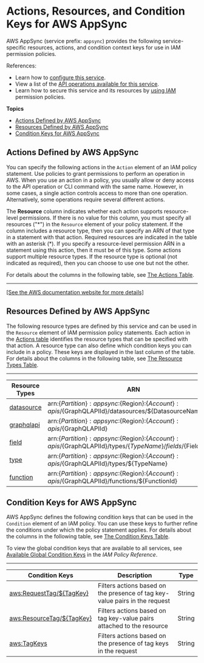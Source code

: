 # Actions, Resources, and Condition Keys for AWS AppSync<a name="list_awsappsync"></a>

AWS AppSync \(service prefix: `appsync`\) provides the following service\-specific resources, actions, and condition context keys for use in IAM permission policies\.

References:
+ Learn how to [configure this service](https://docs.aws.amazon.com/appsync/latest/devguide/)\.
+ View a list of the [API operations available for this service](https://docs.aws.amazon.com/appsync/latest/APIReference/)\.
+ Learn how to secure this service and its resources by [using IAM](https://docs.aws.amazon.com/appsync/latest/devguide/security.html) permission policies\.

**Topics**
+ [Actions Defined by AWS AppSync](#awsappsync-actions-as-permissions)
+ [Resources Defined by AWS AppSync](#awsappsync-resources-for-iam-policies)
+ [Condition Keys for AWS AppSync](#awsappsync-policy-keys)

## Actions Defined by AWS AppSync<a name="awsappsync-actions-as-permissions"></a>

You can specify the following actions in the `Action` element of an IAM policy statement\. Use policies to grant permissions to perform an operation in AWS\. When you use an action in a policy, you usually allow or deny access to the API operation or CLI command with the same name\. However, in some cases, a single action controls access to more than one operation\. Alternatively, some operations require several different actions\.

The **Resource** column indicates whether each action supports resource\-level permissions\. If there is no value for this column, you must specify all resources \("\*"\) in the `Resource` element of your policy statement\. If the column includes a resource type, then you can specify an ARN of that type in a statement with that action\. Required resources are indicated in the table with an asterisk \(\*\)\. If you specify a resource\-level permission ARN in a statement using this action, then it must be of this type\. Some actions support multiple resource types\. If the resource type is optional \(not indicated as required\), then you can choose to use one but not the other\.

For details about the columns in the following table, see [The Actions Table](reference_policies_actions-resources-contextkeys.md#actions_table)\.


****  
[\[See the AWS documentation website for more details\]](http://docs.aws.amazon.com/IAM/latest/UserGuide/list_awsappsync.html)

## Resources Defined by AWS AppSync<a name="awsappsync-resources-for-iam-policies"></a>

The following resource types are defined by this service and can be used in the `Resource` element of IAM permission policy statements\. Each action in the [Actions table](#awsappsync-actions-as-permissions) identifies the resource types that can be specified with that action\. A resource type can also define which condition keys you can include in a policy\. These keys are displayed in the last column of the table\. For details about the columns in the following table, see [The Resource Types Table](reference_policies_actions-resources-contextkeys.md#resources_table)\.


****  

| Resource Types | ARN | Condition Keys | 
| --- | --- | --- | 
|   [ datasource ](https://docs.aws.amazon.com/appsync/latest/devguide/attaching-a-data-source.html)  |  arn:$\{Partition\}:appsync:$\{Region\}:$\{Account\}:apis/$\{GraphQLAPIId\}/datasources/$\{DatasourceName\}  |  | 
|   [ graphqlapi ](https://docs.aws.amazon.com/appsync/latest/devguide/designing-a-graphql-api.html)  |  arn:$\{Partition\}:appsync:$\{Region\}:$\{Account\}:apis/$\{GraphQLAPIId\}  |   [ aws:ResourceTag/$\{TagKey\} ](#awsappsync-aws_ResourceTag___TagKey_)   | 
|   [ field ](https://docs.aws.amazon.com/appsync/latest/devguide/configuring-resolvers.html)  |  arn:$\{Partition\}:appsync:$\{Region\}:$\{Account\}:apis/$\{GraphQLAPIId\}/types/$\{TypeName\}/fields/$\{FieldName\}  |  | 
|   [ type ](https://docs.aws.amazon.com/appsync/latest/devguide/designing-your-schema.html#adding-a-root-query-type)  |  arn:$\{Partition\}:appsync:$\{Region\}:$\{Account\}:apis/$\{GraphQLAPIId\}/types/$\{TypeName\}  |  | 
|   [ function ](https://docs.aws.amazon.com/appsync/latest/devguide/pipeline-resolvers.html)  |  arn:$\{Partition\}:appsync:$\{Region\}:$\{Account\}:apis/$\{GraphQLAPIId\}/functions/$\{FunctionId\}  |  | 

## Condition Keys for AWS AppSync<a name="awsappsync-policy-keys"></a>

AWS AppSync defines the following condition keys that can be used in the `Condition` element of an IAM policy\. You can use these keys to further refine the conditions under which the policy statement applies\. For details about the columns in the following table, see [The Condition Keys Table](reference_policies_actions-resources-contextkeys.md#context_keys_table)\.

To view the global condition keys that are available to all services, see [Available Global Condition Keys](reference_policies_condition-keys.html#AvailableKeys) in the *IAM Policy Reference*\.


****  

| Condition Keys | Description | Type | 
| --- | --- | --- | 
|   [ aws:RequestTag/$\{TagKey\} ](https://docs.aws.amazon.com/IAM/latest/UserGuide/reference_policies_condition-keys.html#condition-keys-requesttag)  | Filters actions based on the presence of tag key\-value pairs in the request | String | 
|   [ aws:ResourceTag/$\{TagKey\} ](https://docs.aws.amazon.com/IAM/latest/UserGuide/reference_policies_condition-keys.html#condition-keys-resourcetag)  | Filters actions based on tag key\-value pairs attached to the resource | String | 
|   [ aws:TagKeys ](https://docs.aws.amazon.com/IAM/latest/UserGuide/reference_policies_condition-keys.html#condition-keys-tagkeys)  | Filters actions based on the presence of tag keys in the request | String | 